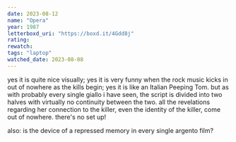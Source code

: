 ```yaml
---
date: 2023-08-12
name: "Opera"
year: 1987
letterboxd_uri: "https://boxd.it/4Gdd8j"
rating: 
rewatch: 
tags: "laptop"
watched_date: 2023-08-08
---
```


yes it is quite nice visually; yes it is very funny when the rock music kicks in out of nowhere as the kills begin; yes it is like an Italian Peeping Tom. but as with probably every single giallo i have seen, the script is divided into two halves with virtually no continuity between the two. all the revelations regarding her connection to the killer, even the identity of the killer, come out of nowhere. there's no set up! 

also: is the device of a repressed memory in every single argento film?
